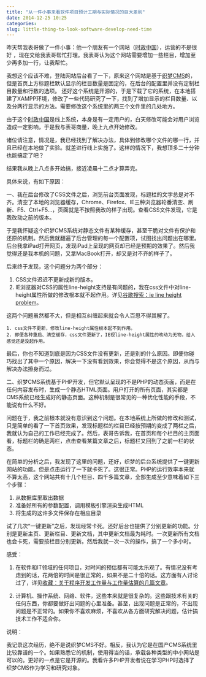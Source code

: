 ```yaml
---
title: "从一件小事来看软件项目预计工期与实际情况的巨大差别"
date: 2014-12-25 10:25
categories:
slug: little-thing-to-look-software-develop-need-time
---
```


昨天帮我表哥做了一件小事：他一个朋友有一个网站（[时政中国](http://www.szzg.org.cn/index.html)），运营的不是很好 ，现在交给我表哥帮忙打理。我表哥认为这个网站需要增加一些栏目，增加至少再多加一行，让我帮忙。

我想这个应该不难，登陆网站后台看了一下，原来这个网站是基于[织梦CMS](http://www.dedecms.com/)的，但是首页上方标题栏默认显示的栏目数量是固定的，在后台的配置里并没有定制栏目数量和行数的选项。
还好这个系统是开源的，于是下载了它的系统，在本地搭建了XAMPP环境，修改了一些代码研究了一下，找到了增加显示的栏目数量、以及分两行显示的方法。需要修改这个系统里的两三个文件里的几处地方。

由于这个[时政中国](http://www.szzg.org.cn/index.html)是线上系统，本身是有一定用户的，白天修改可能会对用户浏览造成一定影响，于是我与表哥商量，晚上九点开始修改。

诸位请注意，情况是，我已经找到了解决办法，具体到修改哪个文件的哪一行，并且已经在本地做了实验。就差进行线上实施了。这样的情况下，我想顶多二十分钟也能搞定了吧？

结果我从晚上八点多开始搞，接近凌晨十二点才算弄完。

具体来说，有如下原因：

一、我在后台修改了CSS文件之后，浏览前台页面发现，标题栏的文字总是对不齐。清空了本地的浏览器缓存，Chrome、Firefox、IE三种浏览器轮番清空、刷新、F5、Ctrl+F5...，页面就是不按照我改的样子出现。查看CSS文件发现，它是我改动之前的版本。

于是我怀疑这个织梦CMS系统对静态文件有某种缓存，甚至干脆对文件有保护和还原的机制。然后我就翻遍了后台管理的每一个配置项，试图找出问题出在哪里。后台我拿iPad打开网页，发现iPad上呈现的网页却已经是预期的效果了。然后我觉得还是我本机的问题，又拿MacBook打开，却又是对不齐的样子了。

后来终于发现，这个问题分为两个部分：

1. CSS文件迟迟不更新成新的版本。
2. IE浏览器对CSS的属性line-height支持是有问题的，我在css文件中对line-height属性所做的修改根本就不起作用。详见[谷歌搜索：ie line height problem](https://www.google.com/search?q=ie+line+height+problem&oq=ie+line+height+problem&aqs=chrome..69i57.895j0j9&sourceid=chrome&es_sm=122&ie=UTF-8)。

这两个问题虽然都不大，但是相互纠缠起来就会令人百思不得其解了。
```
1. css文件不更新，修改line-height属性根本起不到作用。
2. 即便各种重启、清空缓存，css文件更新了，IE视line-height属性的改动为无物，给人感觉还是没起作用。
```

最后，你也不知道到底是因为CSS文件没有更新，还是别的什么原因。即便你碰巧找出了其中一个原因，解决一下没有看到效果，你会觉得不是这个原因，从而与解决办法擦身而过。

二、织梦CMS系统基于PHP开发，但它默认呈现的不是PHP的动态页面，而是在任何内容发布时，生成一个静态HTML页面。用户打开的所有页面，其实都是CMS系统已经生成好的静态页面。这种机制是很常见的一种优化性能的手段，不能说有什么不好。

问题在于，我之前根本就没有意识到这个问题。在本地系统上所做的修改和测试，只是简单的看了一下首页效果，发现标题栏的栏目已经按预期的变成了两栏之后，我就认为自己的工作已经完成了。然后，表哥告诉我，在首页和每个栏目的主页面看，标题栏的确是两栏，点击查看某篇文章之后，标题栏又回到了之前一栏的状态。

在简单的分析之后，我发现了这里的问题，还好，织梦的后台系统提供了一键更新网站的功能。但是点击运行了一下就卡死了。这很正常。PHP的运行效率本来就不算太高，这个网站共有十几个栏目、四千多篇文章，全部生成至少意味着如下三个步骤：

1.	从数据库里取出数据
2.	准备好所有的参数配置，调用模板引擎渲染生成HTML
3.	将生成的这许多文件保存在相应目录

试了几次“一键更新”之后，发现经常卡死。还好后台也提供了分别更新的功能。分别是更新主页、更新栏目、更新文档，其中更新文档最为耗时。一次更新所有文档也会卡死，需要按栏目分别更新。然后我就一次一次的操作，搞了一个多小时。

感受：

1.	在软件和IT领域的任何项目，对时间的预估都有可能太乐观了。有情况没有考虑到的话，花两倍的时间是很正常的，如果不是二十倍的话。这方面有人讨论过了，详见[收藏：关于程序开发工作量与工作量估算的几篇文章](http://www.lvxiaoyu.com/output/2014-07-17-ji-pian-wen-zhai-1.html)。

2.	计算机、操作系统、网络、软件，这些本来就是很复杂的。这些跟技术有关的任何东西，你都要做好出问题的心里准备。甚至，出现问题是正常的，不出现问题是不正常的。如果你不喜欢麻烦，不喜欢从各方面研究解决问题，估计搞技术工作不适合你。

说明：

我记录这次经历，绝不是说织梦CMS不好。相反，我认为它是在国产CMS系统里比较靠谱的一个。如果熟悉它的机制，使用得当的话，承载各种类型的中小网站是可以的。更好的一点是它是开源的。我看许多PHP开发者说在学习PHP时选择了织梦CMS作为学习和研究对象。

